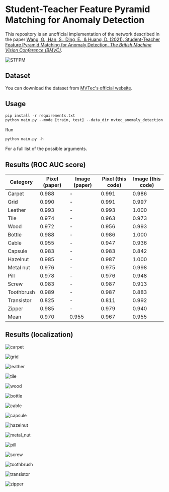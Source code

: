 # Student-Teacher Feature Pyramid Matching for Anomaly Detection

This repository is an unofficial implementation of the network described in the paper [Wang, G., Han, S., Ding, E., & Huang, D. (2021). Student-Teacher Feature Pyramid Matching for Anomaly Detection. *The British Machine Vision Conference (BMVC)*](https://arxiv.org/pdf/2103.04257.pdf).

![STFPM](images/stfpm.png)

## Dataset

You can download the dataset from [MVTec's official website](https://www.mvtec.com/company/research/datasets/mvtec-ad/).

## Usage

```python
pip install -r requirements.txt
python main.py --mode [train, test] --data_dir mvtec_anomaly_detection --category carpet --model_dir where/to/save/model
```

Run

```python
python main.py -h
```

For a full list of the possible arguments.

## Results (ROC AUC score)

| Category   | Pixel (paper) | Image (paper) | Pixel (this code) | Image (this code) |
|------------|---------------|---------------|-------------------|-------------------|
| Carpet     | 0.988         | -             | 0.991             | 0.986             |
| Grid       | 0.990         | -             | 0.991             | 0.997             |
| Leather    | 0.993         | -             | 0.993             | 1.000             |
| Tile       | 0.974         | -             | 0.963             | 0.973             |
| Wood       | 0.972         | -             | 0.956             | 0.993             |
| Bottle     | 0.988         | -             | 0.986             | 1.000             |
| Cable      | 0.955         | -             | 0.947             | 0.936             |
| Capsule    | 0.983         | -             | 0.983             | 0.842             |
| Hazelnut   | 0.985         | -             | 0.987             | 1.000             |
| Metal nut  | 0.976         | -             | 0.975             | 0.998             |
| Pill       | 0.978         | -             | 0.976             | 0.948             |
| Screw      | 0.983         | -             | 0.987             | 0.913             |
| Toothbrush | 0.989         | -             | 0.987             | 0.883             |
| Transistor | 0.825         | -             | 0.811             | 0.992             |
| Zipper     | 0.985         | -             | 0.979             | 0.940             |
| Mean       | 0.970         | 0.955         | 0.967             | 0.955             |

## Results (localization)

![carpet](images/carpet.png)

![grid](images/grid.png)

![leather](images/leather.png)

![tile](images/tile.png)

![wood](images/wood.png)

![bottle](images/bottle.png)

![cable](images/cable.png)

![capsule](images/capsule.png)

![hazelnut](images/hazelnut.png)

![metal_nut](images/metal_nut.png)

![pill](images/pill.png)

![screw](images/screw.png)

![toothbrush](images/toothbrush.png)

![transistor](images/transistor.png)

![zipper](images/zipper.png)
